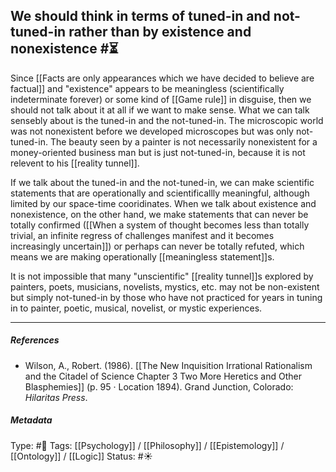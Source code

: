 ## We should think in terms of tuned-in and not-tuned-in rather than by existence and nonexistence  #⏳ 

Since [[Facts are only appearances which we have decided to believe are factual]] and "existence" appears to be meaningless (scientifically indeterminate forever) or some kind of [[Game rule]] in disguise, then we should not talk about it at all if we want to make sense. What we can talk sensebly about is the tuned-in and the not-tuned-in. The microscopic world was not nonexistent before we developed microscopes but was only not-tuned-in. The beauty seen by a painter is not necessarily nonexistent for a money-oriented business man but is just not-tuned-in, because it is not relevent to his [[reality tunnel]]. 

If we talk about the tuned-in and the not-tuned-in, we can make scientific statements that are operationally and scientificallly meaningful, although limited by our space-time cooridinates. When we talk about existence and nonexistence, on the other hand, we make statements that can never be totally confirmed ([[When a system of thought becomes less than totally trivial, an infinite regress of challenges manifest and it becomes increasingly uncertain]]) or perhaps can never be totally refuted, which means we are making operationally [[meaningless statement]]s. 

It is not impossible that many "unscientific" [[reality tunnel]]s explored by painters, poets, musicians, novelists, mystics, etc. may not be non-existent but simply not-tuned-in by those who have not practiced for years in tuning in to painter, poetic, musical, novelist, or mystic experiences. 

___

##### References

- Wilson, A., Robert. (1986). [[The New Inquisition Irrational Rationalism and the Citadel of Science Chapter 3 Two More Heretics and Other Blasphemies]] (p. 95 · Location 1894). Grand Junction, Colorado: _Hilaritas Press_.

##### Metadata

Type: #🔴 
Tags: [[Psychology]] / [[Philosophy]] / [[Epistemology]] / [[Ontology]] / [[Logic]]
Status: #☀️ 
